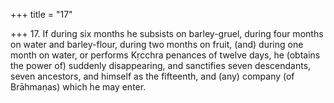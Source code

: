 +++
title = "17"

+++
17. If during six months he subsists on barley-gruel, during four months on water and barley-flour, during two months on fruit, (and) during one month on water, or performs Kṛcchra penances of twelve days, he (obtains the power of) suddenly disappearing, and sanctifies seven descendants, seven ancestors, and himself as the fifteenth, and (any) company (of Brāhmaṇas) which he may enter.
